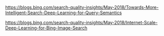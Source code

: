 
https://blogs.bing.com/search-quality-insights/May-2018/Towards-More-Intelligent-Search-Deep-Learning-for-Query-Semantics

https://blogs.bing.com/search-quality-insights/May-2018/Internet-Scale-Deep-Learning-for-Bing-Image-Search
